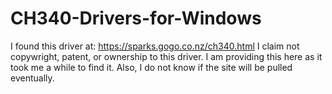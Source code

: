 # CH340-Drivers-for-Windows
I found this driver at: https://sparks.gogo.co.nz/ch340.html
I claim not copywright, patent, or ownership to this driver.
I am providing this here as it took me a while to find it. Also, I do not know if the site will be pulled eventually.
